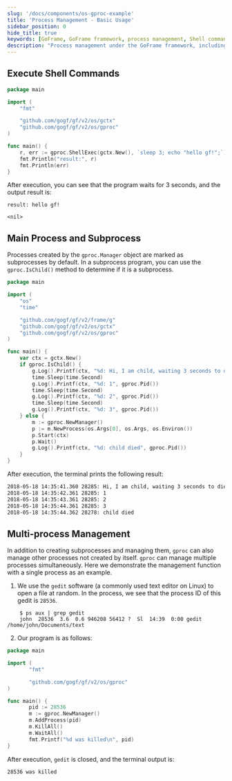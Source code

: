 ```yaml
---
slug: '/docs/components/os-gproc-example'
title: 'Process Management - Basic Usage'
sidebar_position: 0
hide_title: true
keywords: [GoFrame, GoFrame framework, process management, Shell commands, main process, subprocess, gproc, multi-process management, golang, programming examples]
description: "Process management under the GoFrame framework, including how to execute Shell commands, determine the relationship between the main process and the subprocess, and the basic usage of multi-process management. Demonstrates the use of the gproc package through example code, such as creating subprocesses, managing existing processes, and implementing monitoring and control of specific processes in a Linux environment."
---
```


## Execute Shell Commands

```go
package main

import (
    "fmt"

    "github.com/gogf/gf/v2/os/gctx"
    "github.com/gogf/gf/v2/os/gproc"
)

func main() {
    r, err := gproc.ShellExec(gctx.New(), `sleep 3; echo "hello gf!";`)
    fmt.Println("result:", r)
    fmt.Println(err)
}
```

After execution, you can see that the program waits for 3 seconds, and the output result is:

```
result: hello gf!

<nil>
```

## Main Process and Subprocess

Processes created by the `gproc.Manager` object are marked as subprocesses by default. In a subprocess program, you can use the `gproc.IsChild()` method to determine if it is a subprocess.

```go
package main

import (
    "os"
    "time"

    "github.com/gogf/gf/v2/frame/g"
    "github.com/gogf/gf/v2/os/gctx"
    "github.com/gogf/gf/v2/os/gproc"
)

func main() {
    var ctx = gctx.New()
    if gproc.IsChild() {
        g.Log().Printf(ctx, "%d: Hi, I am child, waiting 3 seconds to die", gproc.Pid())
        time.Sleep(time.Second)
        g.Log().Printf(ctx, "%d: 1", gproc.Pid())
        time.Sleep(time.Second)
        g.Log().Printf(ctx, "%d: 2", gproc.Pid())
        time.Sleep(time.Second)
        g.Log().Printf(ctx, "%d: 3", gproc.Pid())
    } else {
        m := gproc.NewManager()
        p := m.NewProcess(os.Args[0], os.Args, os.Environ())
        p.Start(ctx)
        p.Wait()
        g.Log().Printf(ctx, "%d: child died", gproc.Pid())
    }
}
```

After execution, the terminal prints the following result:

```html
2018-05-18 14:35:41.360 28285: Hi, I am child, waiting 3 seconds to die
2018-05-18 14:35:42.361 28285: 1
2018-05-18 14:35:43.361 28285: 2
2018-05-18 14:35:44.361 28285: 3
2018-05-18 14:35:44.362 28278: child died
```

## Multi-process Management

In addition to creating subprocesses and managing them, `gproc` can also manage other processes not created by itself. `gproc` can manage multiple processes simultaneously. Here we demonstrate the management function with a single process as an example.

1. We use the `gedit` software (a commonly used text editor on Linux) to open a file at random. In the process, we see that the process ID of this gedit is `28536`.

```shell
    $ ps aux | grep gedit
    john  28536  3.6  0.6 946208 56412 ?  Sl  14:39  0:00 gedit /home/john/Documents/text
```

2. Our program is as follows:

```go
package main

import (
       "fmt"

       "github.com/gogf/gf/v2/os/gproc"
)

func main() {
       pid := 28536
       m := gproc.NewManager()
       m.AddProcess(pid)
       m.KillAll()
       m.WaitAll()
       fmt.Printf("%d was killed\n", pid)
}
```

After execution, `gedit` is closed, and the terminal output is:

```
28536 was killed
```